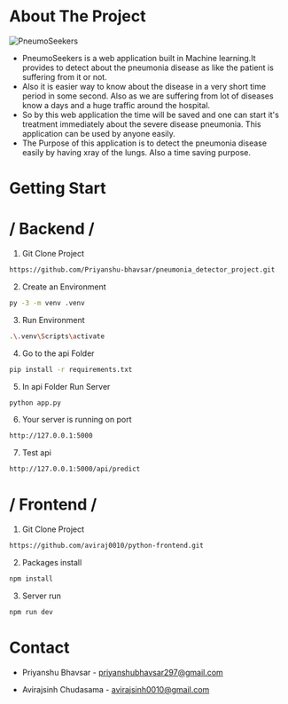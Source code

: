 #  About The Project


![PneumoSeekers](https://pneumoniadetector.netlify.app/_next/image?url=%2Fsample-xray1.png&w=640&q=75)

* PneumoSeekers is a web application built in Machine learning.It provides to detect about the pneumonia disease as like the patient is suffering from it or not. 
* Also it is easier way to know about the disease in a very short time period in some second. Also as we are suffering from lot of diseases know a days and a huge traffic around the hospital. 
* So by this web application the time will be saved and one can start it's treatment immediately about the severe disease pneumonia. This application can be used by anyone easily. 
* The Purpose of this application is to detect the pneumonia disease easily by having xray of the lungs. Also a time saving purpose. 



# Getting Start
 
# / Backend /

1. Git Clone Project
```sh
https://github.com/Priyanshu-bhavsar/pneumonia_detector_project.git
```

2. Create an Environment
```sh
py -3 -m venv .venv
   ```

3. Run Environment 
```sh
.\.venv\Scripts\activate
``` 

4. Go to the api Folder
```sh
pip install -r requirements.txt 
```

5. In api Folder Run Server
```sh 
python app.py 
```

6. Your server is running on port 
```sh
http://127.0.0.1:5000 
```

7. Test api 
```sh
http://127.0.0.1:5000/api/predict 
```






# / Frontend /

1. Git Clone Project 
 ```sh
https://github.com/aviraj0010/python-frontend.git
```

2. Packages install
```sh 
npm install
```

3. Server run 
```sh
npm run dev
```






# Contact

* Priyanshu Bhavsar -
  priyanshubhavsar297@gmail.com

* Avirajsinh Chudasama -   avirajsinh0010@gmail.com  






